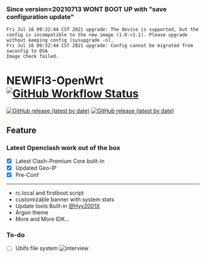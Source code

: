 ### Since version=20210713  WONT BOOT UP with "save configuration update"
```
Fri Jul 16 09:32:44 CST 2021 upgrade: The device is supported, but the config is incompatible to the new image (1.0->1.1). Please upgrade without keeping config (sysupgrade -n).
Fri Jul 16 09:32:44 CST 2021 upgrade: Config cannot be migrated from swconfig to DSA
Image check failed.
```
# NEWIFI3-OpenWrt [![GitHub Workflow Status](https://img.shields.io/github/workflow/status/wmyfelix/newifi3/AutoBuild-d-team_newifi-d2)](https://github.com/wmyfelix/Newifi3/actions/workflows/d-team_newifi-d2.yml)
[![GitHub release (latest by date)](https://img.shields.io/github/downloads/wmyfelix/newifi3/beta/total)](https://github.com/wmyfelix/Newifi3/releases/tag/beta) [![GitHub release (latest by date)](https://img.shields.io/github/downloads/wmyfelix/newifi3/history/total)](https://github.com/wmyfelix/Newifi3/releases/tag/history)
## Feature
### Latest Openclash work out of the box  

- [x] Latest Clash-Premium Core bulit-in  
- [x] Updated Geo-IP  
- [x] Pre-Conf

---  
* rc.local and firstboot script
* customizable banner with system stats
* Update tools Built-in [@Hyy2001X](https://Github.com/Hyy2001X)
* Argon theme
* More and More IDK...
### To-do
- [ ] Ubifs file system
![interview](https://github.com/wmyfelix/NEWIFI3/blob/master/banner.png?raw=true)
 
